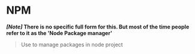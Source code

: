 # NPM
**_[Note]_ There is no specific full form for this. But most of the time people refer to it as the 'Node Package manager'**

> Use to manage packages in node project

> 